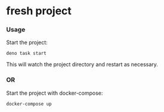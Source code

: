 # fresh project

### Usage

Start the project:

```
deno task start
```

This will watch the project directory and restart as necessary.

### OR

Start the project with docker-compose:

```
docker-compose up
```
